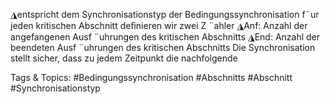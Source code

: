 ◮entspricht dem Synchronisationstyp der Bedingungssynchronisation
f¨ur jeden kritischen Abschnitt deﬁnieren wir zwei Z ¨ahler
◮Anf: Anzahl der angefangenen Ausf ¨uhrungen des kritischen Abschnitts
◮End: Anzahl der beendeten Ausf ¨uhrungen des kritischen Abschnitts
Die Synchronisation stellt sicher, dass zu jedem Zeitpunkt die nachfolgende

   Tags & Topics:
   #Bedingungssynchronisation
   #Abschnitts
   #Abschnitt
   #Synchronisationstyp